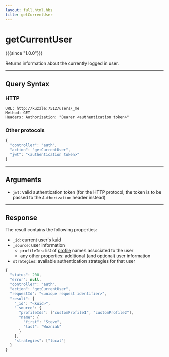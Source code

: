 ```yaml
---
layout: full.html.hbs
title: getCurrentUser
---
```


# getCurrentUser

{{{since "1.0.0"}}}

Returns information about the currently logged in user.

---

## Query Syntax

### HTTP

```http
URL: http://kuzzle:7512/users/_me
Method: GET
Headers: Authorization: "Bearer <authentication token>"
```

### Other protocols

```js
{
  "controller": "auth",
  "action": "getCurrentUser",
  "jwt": "<authentication token>"
}
```

---

## Arguments

- `jwt`: valid authentication token (for the HTTP protocol, the token is to be passed to the `Authorization` header instead)

---

## Response

The result contains the following properties:

- `_id`: current user's [kuid](/guide/1/essentials/user-authentication/#kuzzle-user-identifier-kuid)
- `_source`: user information
  - `profileIds`: list of [profile](/guide/1/essentials/security/#users-profiles-and-roles) names associated to the user
  - any other properties: additional (and optional) user information
- `strategies`: available authentication strategies for that user

```js
{
  "status": 200,
  "error": null,
  "controller": "auth",
  "action": "getCurrentUser",
  "requestId": "<unique request identifier>",
  "result": {
    "_id": "<kuid>",
    "_source": {
      "profileIds": ["customProfile1", "customProfile2"],
      "name": {
        "first": "Steve",
        "last": "Wozniak"
      }
    },
    "strategies": ["local"]
  }
}
```
